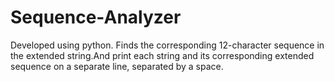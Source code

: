 # Sequence-Analyzer
Developed using python. Finds the corresponding 12-character sequence in the extended string.And print each string and its corresponding extended sequence on a separate line, separated by a space.
